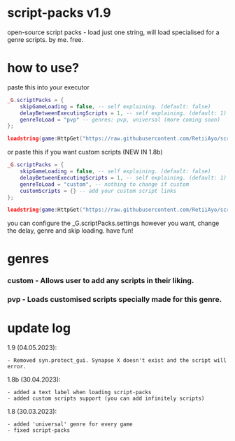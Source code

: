 # script-packs v1.9

open-source script packs - load just one string, will load specialised for a genre scripts. by me. free.

# how to use?
paste this into your executor

```lua
_G.scriptPacks = {
	skipGameLoading = false, -- self explaining. (default: false)
	delayBetweenExecutingScripts = 1, -- self explaining. (default: 1)
	genreToLoad = "pvp" -- genres: pvp, universal (more coming soon)
};

loadstring(game:HttpGet("https://raw.githubusercontent.com/RetiiAyo/script-packs/main/loader.lua"))()
```

or paste this if you want custom scripts (NEW IN 1.8b)
```lua
_G.scriptPacks = {
    skipGameLoading = false, -- self explaining. (default: false)
    delayBetweenExecutingScripts = 1, -- self explaining. (default: 1)
    genreToLoad = "custom", -- nothing to change if custom
    customScripts = {} -- add your custom script links
};

loadstring(game:HttpGet("https://raw.githubusercontent.com/RetiiAyo/script-packs/main/loader.lua"))()
```

you can configure the _G.scriptPacks.settings however you want, change the delay, genre and skip loading. have fun!

# genres

### custom - Allows user to add any scripts in their liking.
### pvp - Loads customised scripts specially made for this genre.

# update log

1.9 (04.05.2023):
```
- Removed syn.protect_gui. Synapse X doesn't exist and the script will error.
```

1.8b (30.04.2023):
```
- added a text label when loading script-packs
- added custom scripts support (you can add infinitely scripts)
```

1.8 (30.03.2023):
```
- added 'universal' genre for every game
- fixed script-packs
```
